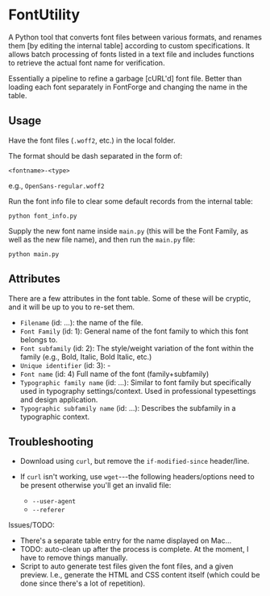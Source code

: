 # FontUtility

A Python tool that converts font files between various formats, and renames them [by editing the internal table] according to custom specifications. It allows batch processing of fonts listed in a text file and includes functions to retrieve the actual font name for verification.

Essentially a pipeline to refine a garbage [cURL'd] font file. Better than loading each font separately in FontForge and changing the name in the table.

## Usage

Have the font files (`.woff2`, etc.) in the local folder.

The format should be dash separated in the form of:

`<fontname>-<type>`

e.g., `OpenSans-regular.woff2`

Run the font info file to clear some default records from the internal table:

```
python font_info.py
```

Supply the new font name inside `main.py` (this will be the Font Family, as well as the new file name), and then run the `main.py` file:

```
python main.py
```

## Attributes

There are a few attributes in the font table. Some of these will be cryptic, and it will be up to you to re-set them.

- `Filename` (id: ...): the name of the file.
- `Font Family` (id: 1): General name of the font family to which this font belongs to.
- `Font subfamily` (id: 2): The style/weight variation of the font within the family (e.g., Bold, Italic, Bold Italic, etc.)
- `Unique identifier` (id: 3): -
- `Font name` (id: 4) Full name of the font (family+subfamily)
- `Typographic family name` (id: ...): Similar to font family but specifically used in typography settings/context. Used in professional typesettings and design application.
- `Typographic subfamily name` (id: ...): Describes the subfamily in a typographic context.

## Troubleshooting

- Download using `curl`, but remove the `if-modified-since` header/line.

- If `curl` isn't working, use `wget`---the following headers/options need to be present otherwise you'll get an invalid file:
  - `--user-agent`
  - `--referer`

Issues/TODO:

- There's a separate table entry for the name displayed on Mac...
- TODO: auto-clean up after the process is complete. At the moment, I have to remove things manually.
- Script to auto generate test files given the font files, and a given preview. I.e., generate the HTML and CSS content itself (which could be done since there's a lot of repetition).
